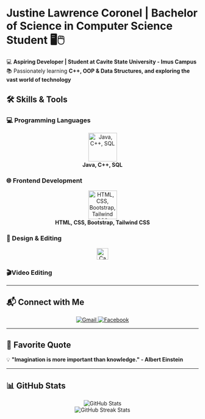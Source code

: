 # Justine Lawrence Coronel | Bachelor of Science in Computer Science Student 🖥🖱

💻 **Aspiring Developer | Student at Cavite State University - Imus Campus**  
📚 Passionately learning **C++, OOP & Data Structures, and exploring the vast world of technology**

## 🛠️ Skills & Tools

### **💻 Programming Languages**
<p align="center">
  <img src="https://skillicons.dev/icons?i=java,cpp,postgres" height="75" alt="Java, C++, SQL" />
  <br>
  <b>Java, C++, SQL</b>
</p>

### **🌐 Frontend Development**
<p align="center">
  <img src="https://skillicons.dev/icons?i=html,css,bootstrap,tailwind" height="75" alt="HTML, CSS, Bootstrap, Tailwind CSS" />
  <br>
  <b>HTML, CSS, Bootstrap, Tailwind CSS</b>
</p>

### **🎨 Design & Editing**
<p align="center">
  <img src="https://img.shields.io/badge/Canva-00C4CC?style=for-the-badge&logo=canva&logoColor=white" height="30" alt="Canva" />
  <h3>🎬Video Editing</h3>
</p>

---

## 📬 Connect with Me
<p align="center">
  <a href="mailto:justinecoronel001@gmail.com">
    <img src="https://img.shields.io/badge/Gmail-D14836?style=for-the-badge&logo=gmail&logoColor=white" alt="Gmail" />
  </a>
  <a href="https://facebook.com/znn666" target="_blank">
    <img src="https://img.shields.io/badge/Facebook-1877F2?style=for-the-badge&logo=facebook&logoColor=white" alt="Facebook" />
  </a>
</p>

---

## 🎯 Favorite Quote
💡 **"Imagination is more important than knowledge." - Albert Einstein**

---

## **📊 GitHub Stats**
<p align="center">
  <img src="https://github-readme-stats.vercel.app/api?username=zenn0001&show_icons=true&theme=tokyonight" alt="GitHub Stats" />
  <br>
  <img src="https://streak-stats.demolab.com?user=zenn0001&theme=radical&hide_border=true" alt="GitHub Streak Stats" />
</p>
